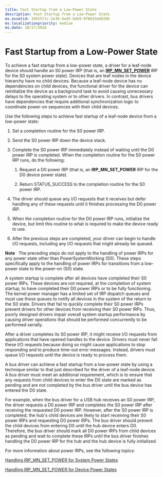 ```yaml
---
title: Fast Startup from a Low-Power State
description: Fast Startup from a Low-Power State
ms.assetid: 1091571c-2e30-4ad5-b4b9-0f8633e68288
ms.localizationpriority: medium
ms.date: 10/17/2018
---
```


# Fast Startup from a Low-Power State


To achieve a fast startup from a low-power state, a driver for a leaf-node device should handle an S0 power IRP (that is, an [**IRP\_MN\_SET\_POWER**](https://msdn.microsoft.com/library/windows/hardware/ff551744) IRP for the S0 system power state). Devices that are leaf nodes in the device hierarchy have no child devices. Because a leaf-node device has no dependencies on child devices, the functional driver for the device can reinitialize the device as a background task to avoid causing unnecessary delays to the operating system or to other drivers. In contrast, bus drivers have dependencies that require additional synchronization logic to coordinate power-on sequences with their child devices.

Use the following steps to achieve fast startup of a leaf-node device from a low-power state:

1.  Set a completion routine for the S0 power IRP.

2.  Send the S0 power IRP down the device stack.

3.  Complete the S0 power IRP immediately instead of waiting until the D0 power IRP is completed. When the completion routine for the S0 power IRP runs, do the following:

    1.  Request a D0 power IRP (that is, an **IRP\_MN\_SET\_POWER** IRP for the D0 device power state).

    2.  Return STATUS\_SUCCESS to the completion routine for the S0 power IRP.

4.  The driver should queue any I/O requests that it receives but defer handling any of these requests until it finishes processing the D0 power IRP.

5.  When the completion routine for the D0 power IRP runs, initialize the device, but limit this routine to what is required to make the device ready to use.

6.  After the previous steps are completed, your driver can begin to handle I/O requests, including any I/O requests that might already be queued.

**Note**   The preceding steps do not apply to the handling of power IRPs for any power state other than PowerSystemWorking (S0). These steps specifically apply to the handling of power IRPs for transitions from a low-power state to the power-on (S0) state.

 

A system startup is complete after all devices have completed their S0 power IRPs. These devices are not required, at the completion of system startup, to have completed their D0 power IRPs or to be fully functioning. The kernel power manager has a limited set of IRP dispatch queues and must use these queues to notify all devices in the system of the return to the S0 state. Drivers that fail to quickly complete their S0 power IRPs prevent drivers for other devices from receiving their S0 power IRPs. Thus, poorly designed drivers impair overall system startup performance by causing driver operations that should be performed concurrently to be performed serially.

After a driver completes its S0 power IRP, it might receive I/O requests from applications that have opened handles to the device. Drivers must never fail these I/O requests because doing so might cause applications to stop responding and to produce time-out error messages. Instead, drivers must queue I/O requests until the device is ready to process them.

A bus driver can achieve a fast startup from a low-power state by using a technique similar to that just described for the driver of a leaf-node device. A bus driver must meet an additional requirement, which is to ensure that any requests from child devices to enter the D0 state are marked as pending and are not completed by the bus driver until the bus device has entered the D0 state.

For example, when the bus driver for a USB hub receives an S0 power IRP, the driver requests a D0 power IRP and completes the S0 power IRP after receiving the requested D0 power IRP. However, after the S0 power IRP is completed, the hub's child devices are likely to start receiving their S0 power IRPs and requesting D0 power IRPs. The bus driver should prevent the child devices from entering D0 until the hub device enters D0. Therefore, the bus driver should mark all D0 power IRPs from child devices as pending and wait to complete these IRPs until the bus driver finishes handling the D0 power IRP for the hub and the hub device is fully initialized.

For more information about power IRPs, see the following topics:

[Handling IRP\_MN\_SET\_POWER for System Power States](handling-irp-mn-set-power-for-system-power-states.md)

[Handling IRP\_MN\_SET\_POWER for Device Power States](handling-irp-mn-set-power-for-device-power-states.md)

 

 




